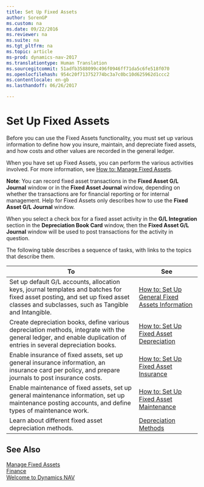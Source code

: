```yaml
---
title: Set Up Fixed Assets
author: SorenGP
ms.custom: na
ms.date: 09/22/2016
ms.reviewer: na
ms.suite: na
ms.tgt_pltfrm: na
ms.topic: article
ms-prod: dynamics-nav-2017
ms.translationtype: Human Translation
ms.sourcegitcommit: 51adfb3588099c496f0946ff71da5c6fe518f070
ms.openlocfilehash: 954c20f713752774bc3a7c0bc10d625962d1ccc2
ms.contentlocale: en-gb
ms.lasthandoff: 06/26/2017

---
```


# <a name="set-up-fixed-assets"></a>Set Up Fixed Assets
Before you can use the Fixed Assets functionality, you must set up various information to define how you insure, maintain, and depreciate fixed assets, and how costs and other values are recorded in the general ledger.

When you have set up Fixed Assets, you can perform the various activities involved. For more information, see [How to: Manage Fixed Assets](fa-manage.md).

**Note**: You can record fixed asset transactions in the **Fixed Asset G/L Journal** window or in the **Fixed Asset Journal** window, depending on whether the transactions are for financial reporting or for internal management. Help for Fixed Assets only describes how to use the **Fixed Asset G/L Journal** window.

When you select a check box for a fixed asset activity in the **G/L Integration** section in the **Depreciation Book Card** window, then the **Fixed Asset G/L Journal** window will be used to post transactions for the activity in question.

The following table describes a sequence of tasks, with links to the topics that describe them.

| To | See |  
|----|-----|  
|Set up default G/L accounts, allocation keys, journal templates and batches for fixed asset posting, and set up fixed asset classes and subclasses, such as Tangible and Intangible.|[How to: Set Up General Fixed Assets Information](fa-how-setup-general.md)|  
|Create depreciation books, define various depreciation methods, integrate with the general ledger, and enable duplication of entries in several depreciation books.|[How to: Set Up Fixed Asset Depreciation](fa-how-setup-depreciation.md)|
|Enable insurance of fixed assets, set up general insurance information, an insurance card per policy, and prepare journals to post insurance costs.|[How to: Set Up Fixed Asset Insurance](fa-how-setup-insurance.md)|
|Enable maintenance of fixed assets, set up general maintenance information, set up maintenance posting accounts, and define types of maintenance work.|[How to: Set Up Fixed Asset Maintenance](fa-how-setup-maintenance.md)|
|Learn about different fixed asset depreciation methods.|[Depreciation Methods](fa-depreciation-methods.md)|

## <a name="see-also"></a>See Also
[Manage Fixed Assets](fa-manage.md)  
[Finance](finance-setup.md)  
[Welcome to Dynamics NAV](across-get-started.md)


